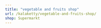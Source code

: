 ```yaml
---
title: "vegetable and fruits shop"
url: /kalaketty/vegetable-and-fruits-shop/
shop: Supermarkt
---
```

